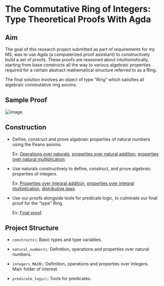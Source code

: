 # The Commutative Ring of Integers: Type Theoretical Proofs With Agda

## Aim
The goal of this research project submitted as part of requirements for my MS, was to use Agda (a computerized proof assistant) to constructively build a set of proofs. These proofs are reasoned about intuitionistically, starting from base constructs all the way to various algebraic properties required for a certain abstract mathematical structure referred to as a Ring. 

The final solution involves an object of type "Ring" which satisfies all algebraic commutative ring axioms.

## Sample Proof
![image](https://github.com/essentialblend/integers-comm-ring/assets/73982939/5f9a7c1e-a672-4068-940b-97df58c28ef3)

## Construction
- Define, construct and prove algebraic properties of natural numbers using the Peano axioms.

  Ex: [Operations over naturals](https://github.com/essentialblend/integers-comm-ring/blob/main/natural_numbers/operations.agda), [properties over natural addition](https://github.com/essentialblend/integers-comm-ring/tree/main/natural_numbers/properties/addition), [properties over natural multiplication](https://github.com/essentialblend/integers-comm-ring/tree/main/natural_numbers/properties/multiplication).
   
- Use naturals constructively to define, construct, and prove algebraic properties of integers.

  Ex: [Properties over integral addition](https://github.com/essentialblend/integers-comm-ring/tree/main/integers_MAIN/properties/addition), [properties over integral multiplication](https://github.com/essentialblend/integers-comm-ring/tree/main/integers_MAIN/properties/multiplication), [distributive laws](https://github.com/essentialblend/integers-comm-ring/blob/main/integers_MAIN/properties/distributive_laws.agda).

- Use our proofs alongside tools for predicate logic, to culminate our final proof for the "type" Ring. 

  Ex: [Final proof](https://github.com/essentialblend/integers-comm-ring/blob/main/integers_MAIN/properties/ring_proof/ring_FINAL.agda).

## Project Structure

- `constructs\`: Basic types and type variables.

- `natural_numbers\`: Definition, operations and properties over natural numbers.

- `integers_MAIN\`: Definition, operations and properties over Integers. Main folder of interest.

- `predicate_logic\`: Tools for predicates.
